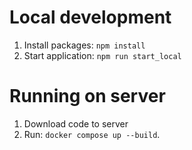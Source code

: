 # Local development
1. Install packages: `npm install`
2. Start application: `npm run start_local`


# Running on server

1. Download code to server
2. Run: `docker compose up --build`.